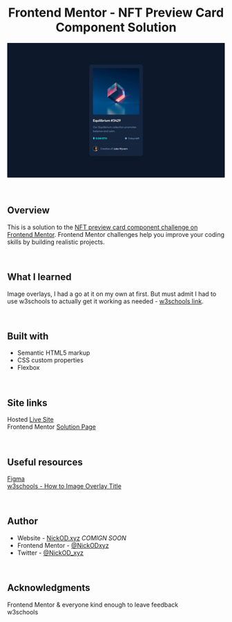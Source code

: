 <h1 align="center">Frontend Mentor - NFT Preview Card Component Solution</h1>

<img src="https://github.com/NickODxyz/FM-nft-preview-card-component-main/blob/main/Preview.JPG?raw=true" ></img>

<br>

## Overview

This is a solution to the [NFT preview card component challenge on Frontend Mentor](https://www.frontendmentor.io/challenges/nft-preview-card-component-SbdUL_w0U). Frontend Mentor challenges help you improve your coding skills by building realistic projects. 

<br>

## What I learned

Image overlays, I had a go at it on my own at first. But must admit I had to use w3schools to actually get it working as needed - [w3schools link](https://www.w3schools.com/howto/howto_css_image_overlay_title.asp).

<br>

## Built with 

- Semantic HTML5 markup
- CSS custom properties
- Flexbox

<br>

## Site links
Hosted [Live Site](https://nickodxyz.github.io/FM-nft-preview-card-component-main/)
<br>
Frontend Mentor [Solution Page]()

<br>

## Useful resources

[Figma](https://www.figma.com)
<br>
[w3schools - How to Image Overlay Title](https://www.w3schools.com/howto/howto_css_image_overlay_title.asp)

<br>

## Author

- Website - [NickOD.xyz](http://www.NickOD.xyz) <em>COMIGN SOON</em>
- Frontend Mentor - [@NickODxyz](https://www.frontendmentor.io/profile/NickODxyz)
- Twitter - [@NickOD_xyz](https://twitter.com/NickOD_xyz)

<br>

## Acknowledgments

Frontend Mentor & everyone kind enough to leave feedback
<br>
w3schools
